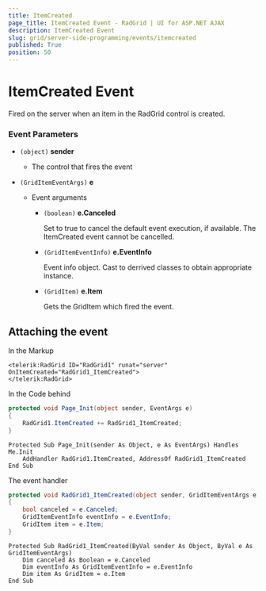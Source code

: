 ```yaml
---
title: ItemCreated
page_title: ItemCreated Event - RadGrid | UI for ASP.NET AJAX
description: ItemCreated Event
slug: grid/server-side-programming/events/itemcreated
published: True
position: 50
---
```


# ItemCreated Event

Fired on the server when an item in the RadGrid control is created.

### Event Parameters

* `(object)` **sender**

    * The control that fires the event

* `(GridItemEventArgs)` **e**

    * Event arguments 

        * `(boolean)` **e.Canceled**
            
            Set to true to cancel the default event execution, if available. The ItemCreated event cannot be cancelled.

        * `(GridItemEventInfo)` **e.EventInfo**

            Event info object. Cast to derrived classes to obtain appropriate instance.

        * `(GridItem)` **e.Item**

            Gets the GridItem which fired the event.

## Attaching the event

In the Markup

````ASP.NET
<telerik:RadGrid ID="RadGrid1" runat="server" OnItemCreated="RadGrid1_ItemCreated">
</telerik:RadGrid>
````

In the Code behind

````C#
protected void Page_Init(object sender, EventArgs e)
{
    RadGrid1.ItemCreated += RadGrid1_ItemCreated;
}
````
````VB
Protected Sub Page_Init(sender As Object, e As EventArgs) Handles Me.Init
    AddHandler RadGrid1.ItemCreated, AddressOf RadGrid1_ItemCreated
End Sub
````

The event handler

````C#
protected void RadGrid1_ItemCreated(object sender, GridItemEventArgs e)
{
    bool canceled = e.Canceled;
    GridItemEventInfo eventInfo = e.EventInfo;
    GridItem item = e.Item;
}
````
````VB
Protected Sub RadGrid1_ItemCreated(ByVal sender As Object, ByVal e As GridItemEventArgs)
    Dim canceled As Boolean = e.Canceled
    Dim eventInfo As GridItemEventInfo = e.EventInfo
    Dim item As GridItem = e.Item
End Sub
````

  

